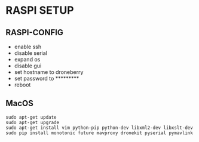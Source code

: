 # RASPI SETUP

## RASPI-CONFIG
- enable ssh
- disable serial
- expand os
- disable gui
- set hostname to droneberry
- set password to *********
- reboot

## MacOS
```
sudo apt-get update
sudo apt-get upgrade
sudo apt-get install vim python-pip python-dev libxml2-dev libxslt-dev
sudo pip install monotonic future mavproxy dronekit pyserial pymavlink 
```
